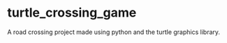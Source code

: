 # turtle_crossing_game
 A road crossing project made using python and the turtle graphics library. 
